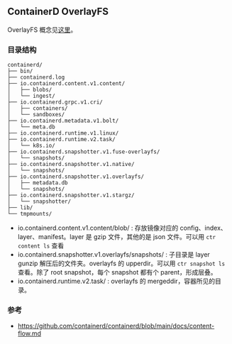 ## ContainerD OverlayFS

OverlayFS 概念见[这里](../linux/overylay-fs.md)。

### 目录结构

```
containerd/
├── bin/
├── containerd.log
├── io.containerd.content.v1.content/
│   ├── blobs/
│   └── ingest/
├── io.containerd.grpc.v1.cri/
│   ├── containers/
│   └── sandboxes/
├── io.containerd.metadata.v1.bolt/
│   └── meta.db
├── io.containerd.runtime.v1.linux/
├── io.containerd.runtime.v2.task/
│   └── k8s.io/
├── io.containerd.snapshotter.v1.fuse-overlayfs/
│   └── snapshots/
├── io.containerd.snapshotter.v1.native/
│   └── snapshots/
├── io.containerd.snapshotter.v1.overlayfs/
│   ├── metadata.db
│   └── snapshots/
├── io.containerd.snapshotter.v1.stargz/
│   └── snapshotter/
├── lib/
└── tmpmounts/
```

- io.containerd.content.v1.content/blob/ : 存放镜像对应的 config、index、layer、manifest。layer 是 gzip 文件，其他的是 json 文件。可以用 `ctr content ls` 查看
- io.containerd.snapshotter.v1.overlayfs/snapshots/ : 子目录是 layer gunzip 解压后的文件夹。overlayfs 的 upperdir。可以用 `ctr snapshot ls` 查看。除了 root snapshot，每个 snapshot 都有个 parent，形成层叠。
- io.containerd.runtime.v2.task/ : overlayfs 的 mergeddir，容器所见的目录。


### 参考

- https://github.com/containerd/containerd/blob/main/docs/content-flow.md
